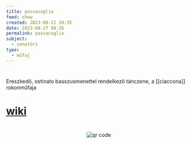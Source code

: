 ```yaml
---
title: passacaglia
feed: show
created: 2023-08-21 20:35
date: 2023-08-27 08:26
permalink: passacaglia
subject:
  - zenetöri
type:
  - műfaj
---
```

#
Ereszkedő, ostinato basszusmenettel rendelkező tánczene, a [[ciaccona]] rokonműfaja

# [wiki](https://www.wikiwand.com/hu/Passacaglia)



#
<p style="text-align: center;"><img src="https://chart.googleapis.com/chart?cht=qr&chl=https://notes.andrasdenes.com/passacaglia&chs=180x180&choe=UTF-8&chld=L|2" alt="qr code"></p>

